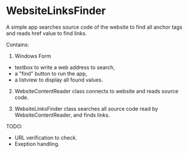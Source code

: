 WebsiteLinksFinder
==================

A simple app searches source code of the website to find all anchor tags and reads href value to find links.

Contains:
1. Windows Form 
  - textbox to write a web address to search,
  - a "find" button to run the app,
  - a listview to display all found values.
  
2. WebsiteContentReader class connects to website and reads source code.

3. WebsiteLinksFinder class searches all source code read by WebsiteContentReader, and finds links.

TODO:
  - URL verification to check.
  - Exeption handling. 
